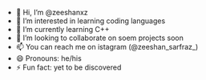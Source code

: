 - 👋 Hi, I’m @zeeshanxz
- 👀 I’m interested in learning coding languages
- 🌱 I’m currently learning C++
- 💞️ I’m looking to collaborate on soem projects soon
- 📫 You can reach me on istagram (@zeeshan_sarfraz_)
- 😄 Pronouns: he/his
- ⚡ Fun fact: yet to be discovered 

<!---
zeeshanxz/zeeshanxz is a ✨ special ✨ repository because its `README.md` (this file) appears on your GitHub profile.
You can click the Preview link to take a look at your changes.
--->
